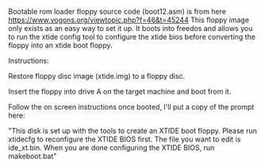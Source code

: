 Bootable rom loader floppy source code (boot12.asm) is from here https://www.vogons.org/viewtopic.php?f=46&t=45244
This floppy image only exists as an easy way to set it up. It boots into freedos and allows you to run the xtide config tool
to configure the xtide bios before converting the floppy into an xtide boot floppy.

Instructions:

Restore floppy disc image (xtide.img) to a floppy disc.

Insert the floppy into drive A on the target machine and boot from it.

Follow the on screen instructions once booted, I'll put a copy of the prompt here:

"This disk is set up with the tools to create an XTIDE boot floppy.
 Please run xtidecfg to reconfigure the XTIDE BIOS first.
 The file you want to edit is ide_xt.bin.
 When you are done configuring the XTIDE BIOS, run makeboot.bat"
